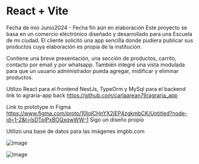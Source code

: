 # React + Vite
Fecha de inio Junio2024 - Fecha fin aún en elaboración
Este proyecto se basa en un comercio eléctrónico diseñado y desarrollado para una Escuela de mi ciudad. El cliente solicitó una app sencilla donde pudiera publicar sus productos cuya elaboración es propia de la institución.

Contiene una breve presentación, una sección de productos, carrito, contacto por email y por whatsapp.
También integré una vista modulada para que un usuario administrador pueda agregar, midificar y eliminar productos.

Utilizo React para el frontend
NestJs, TypeOrm y MySql para el backend link to agraria-app back https://github.com/carlaarean79/agraria_app

Link to prototype in Figma https://www.figma.com/proto/10loICHnYX2jEP4zgkmbCK/Untitled?node-id=1-2&t=IsDTplPxBOQxqwWW-1
Sigo un diseño propio

Utilizo una base de datos para las imágenes imgbb.com

![image](https://github.com/user-attachments/assets/0f8ca30b-c1cc-4b8b-a97a-748de69c616a)

![image](https://github.com/user-attachments/assets/9008c770-f11d-4db8-85d6-4c7480c0b7ac)
